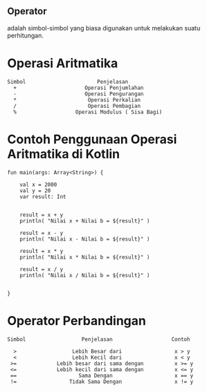 ## Operator
adalah simbol-simbol yang biasa digunakan untuk melakukan suatu perhitungan.

# Operasi Aritmatika

    Simbol                       Penjelasan
      +                      Operasi Penjumlahan
      -                      Operasi Pengurangan
      *                       Operasi Perkalian
      /                       Operasi Pembagian
      %                   Operasi Modulus ( Sisa Bagi)

# Contoh Penggunaan Operasi Aritmatika di Kotlin

    fun main(args: Array<String>) {

        val x = 2000
        val y = 20
        var result: Int


        result = x + y
        println( "Nilai x + Nilai b = ${result}" )

        result = x - y
        println( "Nilai x - Nilai b = ${result}" )

        result = x * y
        println( "Nilai x * Nilai b = ${result}" )

        result = x / y
        println( "Nilai x / Nilai b = ${result}" )


    }


# Operator Perbandingan

    Simbol                  Penjelasan                   Contoh
    
      >                  Lebih Besar dari                 x > y
      <                  Lebih Kecil dari                 x < y
     >=             Lebih besar dari sama dengan          x >= y
     <=             Lebih kecil dari sama dengan          x <= y
     ==                    Sama Dengan                    x == y
     !=                 Tidak Sama Dengan                 x != y